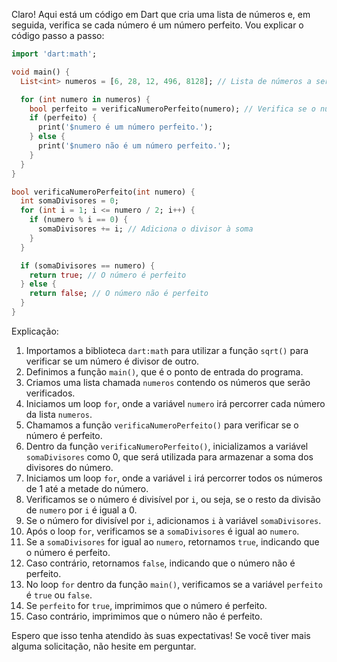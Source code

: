Claro! Aqui está um código em Dart que cria uma lista de números e, em seguida, verifica se cada número é um número perfeito. Vou explicar o código passo a passo:

```dart
import 'dart:math';

void main() {
  List<int> numeros = [6, 28, 12, 496, 8128]; // Lista de números a serem verificados

  for (int numero in numeros) {
    bool perfeito = verificaNumeroPerfeito(numero); // Verifica se o número é perfeito
    if (perfeito) {
      print('$numero é um número perfeito.');
    } else {
      print('$numero não é um número perfeito.');
    }
  }
}

bool verificaNumeroPerfeito(int numero) {
  int somaDivisores = 0;
  for (int i = 1; i <= numero / 2; i++) {
    if (numero % i == 0) {
      somaDivisores += i; // Adiciona o divisor à soma
    }
  }

  if (somaDivisores == numero) {
    return true; // O número é perfeito
  } else {
    return false; // O número não é perfeito
  }
}
```

Explicação:

1. Importamos a biblioteca `dart:math` para utilizar a função `sqrt()` para verificar se um número é divisor de outro.
2. Definimos a função `main()`, que é o ponto de entrada do programa.
3. Criamos uma lista chamada `numeros` contendo os números que serão verificados.
4. Iniciamos um loop `for`, onde a variável `numero` irá percorrer cada número da lista `numeros`.
5. Chamamos a função `verificaNumeroPerfeito()` para verificar se o número é perfeito.
6. Dentro da função `verificaNumeroPerfeito()`, inicializamos a variável `somaDivisores` como 0, que será utilizada para armazenar a soma dos divisores do número.
7. Iniciamos um loop `for`, onde a variável `i` irá percorrer todos os números de 1 até a metade do número.
8. Verificamos se o número é divisível por `i`, ou seja, se o resto da divisão de `numero` por `i` é igual a 0.
9. Se o número for divisível por `i`, adicionamos `i` à variável `somaDivisores`.
10. Após o loop `for`, verificamos se a `somaDivisores` é igual ao `numero`.
11. Se a `somaDivisores` for igual ao `numero`, retornamos `true`, indicando que o número é perfeito.
12. Caso contrário, retornamos `false`, indicando que o número não é perfeito.
13. No loop `for` dentro da função `main()`, verificamos se a variável `perfeito` é `true` ou `false`.
14. Se `perfeito` for `true`, imprimimos que o número é perfeito.
15. Caso contrário, imprimimos que o número não é perfeito.

Espero que isso tenha atendido às suas expectativas! Se você tiver mais alguma solicitação, não hesite em perguntar.